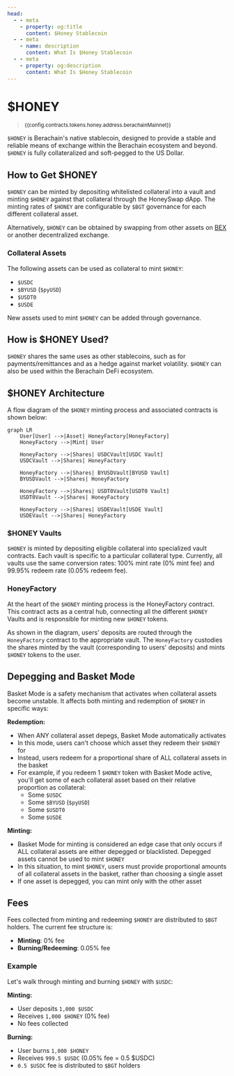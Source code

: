 ```yaml
---
head:
  - - meta
    - property: og:title
      content: $Honey Stablecoin
  - - meta
    - name: description
      content: What Is $Honey Stablecoin
  - - meta
    - property: og:description
      content: What Is $Honey Stablecoin
---
```


<script setup>
  import Token from '@berachain/ui/Token';
  import config from '@berachain/config/constants.json';
</script>

# $HONEY

> <small><a target="_blank" :href="config.websites.berascan.url + 'address/' + config.contracts.tokens.honey.address.berachainMainnet">{{config.contracts.tokens.honey.address.berachainMainnet}}</a></small>

<ClientOnly>
  <Token title="$HONEY" image="/assets/HONEY.png" />
</ClientOnly>

`$HONEY` is Berachain's native stablecoin, designed to provide a stable and reliable means of exchange within the Berachain ecosystem and beyond. `$HONEY` is fully collateralized and soft-pegged to the US Dollar.

## How to Get $HONEY

`$HONEY` can be minted by depositing whitelisted collateral into a vault and minting `$HONEY` against that collateral through the <a :href="config.websites.honeySwap.url">HoneySwap dApp</a>. The minting rates of `$HONEY` are configurable by `$BGT` governance for each different collateral asset.

Alternatively, `$HONEY` can be obtained by swapping from other assets on [BEX](/learn/dapps/bex) or another decentralized exchange.

### Collateral Assets

The following assets can be used as collateral to mint `$HONEY`:

- `$USDC`
- `$BYUSD` (`$pyUSD`)
- `$USDT0`
- `$USDE`

New assets used to mint `$HONEY` can be added through governance.

## How is $HONEY Used?

`$HONEY` shares the same uses as other stablecoins, such as for payments/remittances and as a hedge against market volatility. `$HONEY` can also be used within the Berachain DeFi ecosystem.

## $HONEY Architecture

A flow diagram of the `$HONEY` minting process and associated contracts is shown below:

```mermaid
graph LR
    User[User] -->|Asset| HoneyFactory[HoneyFactory]
    HoneyFactory -->|Mint| User

    HoneyFactory -->|Shares| USDCVault[USDC Vault]
    USDCVault -->|Shares| HoneyFactory

    HoneyFactory -->|Shares| BYUSDVault[BYUSD Vault]
    BYUSDVault -->|Shares| HoneyFactory

    HoneyFactory -->|Shares| USDT0Vault[USDT0 Vault]
    USDT0Vault -->|Shares| HoneyFactory

    HoneyFactory -->|Shares| USDEVault[USDE Vault]
    USDEVault -->|Shares| HoneyFactory
```

### $HONEY Vaults

`$HONEY` is minted by depositing eligible collateral into specialized vault contracts. Each vault is specific to a particular collateral type. Currently, all vaults use the same conversion rates: 100% mint rate (0% mint fee) and 99.95% redeem rate (0.05% redeem fee).

### HoneyFactory

At the heart of the `$HONEY` minting process is the HoneyFactory contract. This contract acts as a central hub, connecting all the different `$HONEY` Vaults and is responsible for minting new `$HONEY` tokens.

As shown in the diagram, users' deposits are routed through the `HoneyFactory` contract to the appropriate vault. The `HoneyFactory` custodies the shares minted by the vault (corresponding to users' deposits) and mints `$HONEY` tokens to the user.

## Depegging and Basket Mode

Basket Mode is a safety mechanism that activates when collateral assets become unstable. It affects both minting and redemption of `$HONEY` in specific ways:

**Redemption:**

- When ANY collateral asset depegs, Basket Mode automatically activates
- In this mode, users can't choose which asset they redeem their `$HONEY` for
- Instead, users redeem for a proportional share of ALL collateral assets in the basket
- For example, if you redeem 1 `$HONEY` token with Basket Mode active, you'll get some of each collateral asset based on their relative proportion as collateral:
  - Some `$USDC`
  - Some `$BYUSD` (`$pyUSD`)
  - Some `$USDT0`
  - Some `$USDE`

**Minting:**

- Basket Mode for minting is considered an edge case that only occurs if ALL collateral assets are either depegged or blacklisted. Depegged assets cannot be used to mint `$HONEY`
- In this situation, to mint `$HONEY`, users must provide proportional amounts of all collateral assets in the basket, rather than choosing a single asset
- If one asset is depegged, you can mint only with the other asset

## Fees

Fees collected from minting and redeeming `$HONEY` are distributed to `$BGT` holders. The current fee structure is:

- **Minting**: 0% fee
- **Burning/Redeeming**: 0.05% fee

### Example

Let's walk through minting and burning `$HONEY` with `$USDC`:

**Minting:**

- User deposits `1,000 $USDC`
- Receives `1,000 $HONEY` (0% fee)
- No fees collected

**Burning:**

- User burns `1,000 $HONEY`
- Receives `999.5 $USDC` (0.05% fee = 0.5 $USDC)
- `0.5 $USDC` fee is distributed to `$BGT` holders
